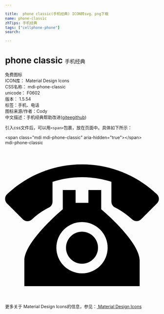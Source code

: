 ```yaml
---

title:  phone classic(手机经典) ICON转svg、png下载
name: phone-classic
zhTips: 手机经典
tags: ["cellphone-phone"]
search: 

---
```


# phone classic  <small style="font-size: 60%;font-weight: 100">手机经典</small>


<div class="detail-page">
<p>
<span><span class="badge-success badge">免费图标</span> </span>
<br/>
<span>
ICON库：
<span class="badge-secondary badge">Material Design Icons</span> 
</span>
<br/>
<span>
CSS名称：
<span class="badge-secondary badge">mdi-phone-classic</span> 
</span>
<br/>
<span>
unicode：
<span class="badge-secondary badge">F0602</span> 
<copy-btn content='F0602' btn-title=""></copy-btn>
<copy-btn :content='String.fromCodePoint(parseInt("F0602", 16))' btn-title="复制U"></copy-btn>
</span>
<br/>
<span>
版本：
<span class="badge-secondary badge">1.5.54</span> 
</span><br/><span>标签：<span class="badge-light badge"><router-link to="/tags/cellphone-phone.html">手机、电话</router-link></span></span>
<br/>
<span>图标来源/作者：<span class="badge-light badge">Cody</span></span> 
<br/>
<span class="zh-detail">中文描述：<span class="badge-primary badge">手机经典</span><span class="help-link"><span>帮助改进</span>(<a href="https://gitee.com/liuwave/icon-helper/edit/master/json/material/phone-classic.json" target="_blank" rel="noopener noreferrer">gitee</a><a href="https://github.com/liuwave/icon-helper/edit/master/json/material/phone-classic.json" target="_blank" rel="noopener noreferrer">github</a></span>)</span><br/>
</p>
</div>
<div class="alert alert-dark">
  <i class="mdi mdi-phone-classic mdi-48px"></i>
  <i class="mdi mdi-phone-classic mdi-36px"></i>
  <i class="mdi mdi-phone-classic mdi-24px"></i>
  <i class="mdi mdi-phone-classic mdi-18px"></i>
</div>
<div>
  <p>引入css文件后，可以用<code>&lt;span&gt;</code>包裹，放在页面中。具体如下所示：    
  </p>
  <div class="alert alert-primary" style="font-size: 14px">
    &lt;span class="mdi mdi-phone-classic" aria-hidden="true"&gt;&lt;/span&gt;
    <copy-btn content='<span class="mdi mdi-phone-classic" aria-hidden="true"></span>'></copy-btn>
  </div>
  <div class="alert alert-secondary">
    <i class="mdi mdi-phone-classic"
    style="font-size: 24px"
    aria-hidden="true"></i> mdi-phone-classic
    <copy-btn content="mdi-phone-classic" btn-title="复制图标名称"></copy-btn>
  </div>
</div>
<div id="svg" class="svg-wrap">
<svg xmlns="http://www.w3.org/2000/svg" viewBox="0 0 24 24"><path d="M12,3C7.46,3 3.34,4.78 0.29,7.67C0.11,7.85 0,8.1 0,8.38C0,8.66 0.11,8.91 0.29,9.09L2.77,11.57C2.95,11.75 3.2,11.86 3.5,11.86C3.75,11.86 4,11.75 4.18,11.58C4.97,10.84 5.87,10.22 6.84,9.73C7.17,9.57 7.4,9.23 7.4,8.83V5.73C8.85,5.25 10.39,5 12,5C13.59,5 15.14,5.25 16.59,5.72V8.82C16.59,9.21 16.82,9.56 17.15,9.72C18.13,10.21 19,10.84 19.82,11.57C20,11.75 20.25,11.85 20.5,11.85C20.8,11.85 21.05,11.74 21.23,11.56L23.71,9.08C23.89,8.9 24,8.65 24,8.37C24,8.09 23.88,7.85 23.7,7.67C20.65,4.78 16.53,3 12,3M9,7V10C9,10 3,15 3,18V22H21V18C21,15 15,10 15,10V7H13V9H11V7H9M12,12A4,4 0 0,1 16,16A4,4 0 0,1 12,20A4,4 0 0,1 8,16A4,4 0 0,1 12,12M12,13.5A2.5,2.5 0 0,0 9.5,16A2.5,2.5 0 0,0 12,18.5A2.5,2.5 0 0,0 14.5,16A2.5,2.5 0 0,0 12,13.5Z" /></svg>
</div>
<detail full-name='mdi-phone-classic'></detail>
    
<div><p>更多关于 Material Design Icons的信息，参见：<a target="_blank" href="https://iconhelper.cn/material.html"> Material Design Icons</a>
</p></div>
